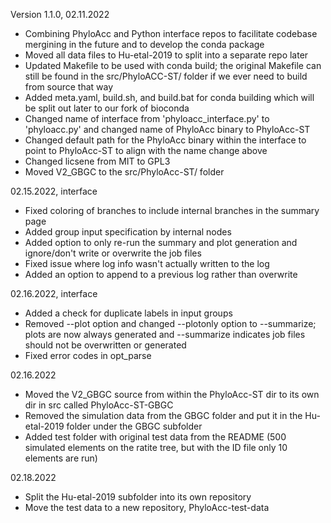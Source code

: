 Version 1.1.0, 02.11.2022
- Combining PhyloAcc and Python interface repos to facilitate codebase mergining in the future and to develop the conda package
- Moved all data files to Hu-etal-2019 to split into a separate repo later
- Updated Makefile to be used with conda build; the original Makefile can still be found in the src/PhyloACC-ST/ folder if we ever need to build from source that way
- Added meta.yaml, build.sh, and build.bat for conda building which will be split out later to our fork of bioconda
- Changed name of interface from 'phyloacc_interface.py' to 'phyloacc.py' and changed name of PhyloAcc binary to PhyloAcc-ST
- Changed default path for the PhyloAcc binary within the interface to point to PhyloAcc-ST to align with the name change above
- Changed licsene from MIT to GPL3
- Moved V2_GBGC to the src/PhyloAcc-ST/ folder

02.15.2022, interface
- Fixed coloring of branches to include internal branches in the summary page
- Added group input specification by internal nodes
- Added option to only re-run the summary and plot generation and ignore/don't write or overwrite the job files
- Fixed issue where log info wasn't actually written to the log
- Added an option to append to a previous log rather than overwrite

02.16.2022, interface
- Added a check for duplicate labels in input groups
- Removed --plot option and changed --plotonly option to --summarize; plots are now always generated and --summarize indicates job files should not be overwritten or generated
- Fixed error codes in opt_parse

02.16.2022
- Moved the V2_GBGC source from within the PhyloAcc-ST dir to its own dir in src called PhyloAcc-ST-GBGC
- Removed the simulation data from the GBGC folder and put it in the Hu-etal-2019 folder under the GBGC subfolder
- Added test folder with original test data from the README (500 simulated elements on the ratite tree, but with the ID file only 10 elements are run)

02.18.2022
- Split the Hu-etal-2019 subfolder into its own repository
- Move the test data to a new repository, PhyloAcc-test-data
